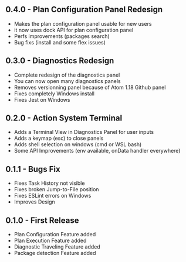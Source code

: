 ## 0.4.0 - Plan Configuration Panel Redesign
* Makes the plan configuration panel usable for new users
* it now uses dock API for plan configuration panel
* Perfs improvements (packages search)
* Bug fixs (install and some flex issues)

## 0.3.0 - Diagnostics Redesign
* Complete redesign of the diagnostics panel
* You can now open many diagnostics panels
* Removes versionning panel because of Atom 1.18 Github panel
* Fixes completely Windows install
* Fixes Jest on Windows

## 0.2.0 - Action System Terminal
* Adds a Terminal View in Diagnostics Panel for user inputs
* Adds a keymap (esc) to close panels
* Adds shell selection on windows (cmd or WSL bash)
* Some API Improvements (env available, onData handler everywhere)

## 0.1.1 - Bugs Fix
* Fixes Task History not visible
* Fixes broken Jump-to-File position
* Fixes ESLint errors on Windows
* Improves Design

## 0.1.0 - First Release
* Plan Configuration Feature added
* Plan Execution Feature added
* Diagnostic Traveling Feature added
* Package detection Feature added
